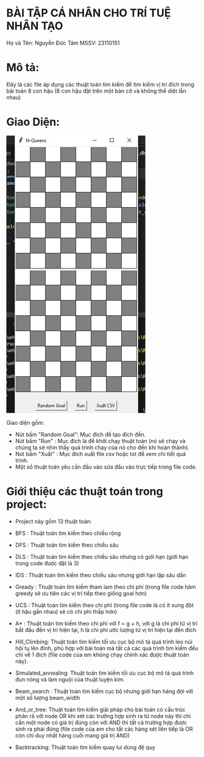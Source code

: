 # BÀI TẬP CÁ NHÂN CHO TRÍ TUỆ NHÂN TẠO

Họ và Tên: Nguyễn Đức Tâm
MSSV: 23110151

# Mô tả:
Đây là các file áp dụng các thuật toán tìm kiếm để tìm kiếm vị trí đích trong bài toán 8 con hậu (8 con hậu đặt trên một bàn cờ và không thể diệt lẫn nhau)

# Giao Diện:

!["Giao diện chương trình"](asset/UI.JPG)

Giao diện gồm:
- Nút bấm "Random Goal": Mục đích để tạo đích đến.
- Nút bấm "Run" : Mục đích là để khởi chạy thuật toán (nó sẽ chạy và chúng ta sẽ nhìn thấy quá trình chạy của nó cho đến khi hoàn thành).
- Nút bấm "Xuất" : Mục đích xuất file csv hoặc txt để xem chi tiết quá trình.
- Một số thuật toán yêu cần đầu vào sửa đầu vào trực tiếp trong file code.

# Giới thiệu các thuật toán trong project:
- Project này gồm 13 thuật toán:

+ BFS : Thuật toán tìm kiếm theo chiều rộng

+ DFS : Thuật toán tìm kiếm theo chiều sâu

+ DLS : Thuật toán tìm kiếm theo chiều sâu nhưng có giới hạn (giới hạn trong code được đặt là 3)

+ IDS : Thuật toán tìm kiếm theo chiều sâu nhưng giới hạn lặp sâu dần

+ Gready : Thuật toán tìm kiếm tham lam theo chi phí (trong file code hàm greedy sẽ ưu tiên các vị trí tiếp theo giống goal hơn)

+ UCS : Thuật toán tìm kiếm theo chi phí (trong file code là có ít xung đột (ít hậu gần nhau) sẽ có chi phí thấp hơn)

+ A* : Thuật toán tìm kiếm theo chi phí với f = g + h, với g là chi phí từ vị trí bắt đầu đến vị trí hiện tại, h là chi phí ước lượng từ vị trí hiện tại đến đích 

+ Hill_Climbing: Thuật toán tìm kiếm tối ưu cục bộ mô tả quá trình leo núi hội tụ lên đỉnh, phù hợp với bài toán mà tất cả các quá trình tìm kiếm đều chỉ về 1 đích (file code của em không chạy chính xác được thuật toán này).

+ Simulated_annealing: Thuật toán tìm kiếm tối ưu cục bộ mô tả quá trình đun nóng và làm nguội của thuật luyện kim.

+ Beam_search : Thuật toán tìm kiếm cục bộ nhưng giới hạn hàng đợi với một số lượng beam_width

+ And_or_tree: Thuật toán tìm kiếm giải pháp cho bài toán có cấu trúc phân rã với node OR khi xét các trường hợp sinh ra từ node này thì chỉ cần một node có giá trị đúng còn với AND thì tất cả trường hợp được sinh ra phải đúng (file code của em cho tất các hàng xét liên tiếp là OR còn chỉ duy nhất hàng cuối mang giá trị AND)

+ Backtracking: Thuật toán tìm kiếm quay lui dùng đệ quy 
